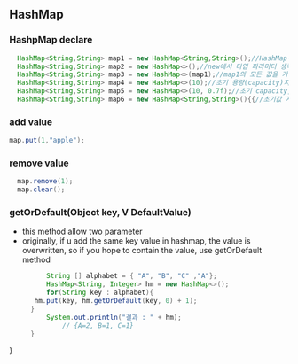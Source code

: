 ## HashMap
### HashpMap declare
  ```java
    HashMap<String,String> map1 = new HashMap<String,String>();//HashMap생성
    HashMap<String,String> map2 = new HashMap<>();//new에서 타입 파라미터 생략가능
    HashMap<String,String> map3 = new HashMap<>(map1);//map1의 모든 값을 가진 HashMap생성
    HashMap<String,String> map4 = new HashMap<>(10);//초기 용량(capacity)지정
    HashMap<String,String> map5 = new HashMap<>(10, 0.7f);//초기 capacity,load factor지정
    HashMap<String,String> map6 = new HashMap<String,String>(){{//초기값 지정
  ```

### add value
  ```java
  map.put(1,"apple");
  ```

### remove value
```java
  map.remove(1);
  map.clear();
```

### getOrDefault(Object key, V DefaultValue)
- this method allow two parameter
- originally, if u add the same key value in hashmap, the value is overwritten, so if you hope to contain the value, use getOrDefault method
  ```java
		String [] alphabet = { "A", "B", "C" ,"A"};
		HashMap<String, Integer> hm = new HashMap<>();
		for(String key : alphabet){
     hm.put(key, hm.getOrDefault(key, 0) + 1);
    }
		System.out.println("결과 : " + hm);
        	// {A=2, B=1, C=1}
	}
}
  ```

